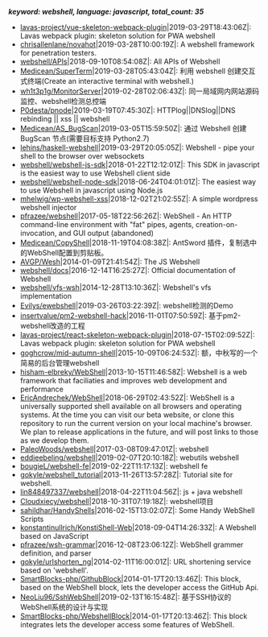 *******keyword: webshell, language: javascript, total_count: 35*******

* [lavas-project/vue-skeleton-webpack-plugin](https://github.com/lavas-project/vue-skeleton-webpack-plugin)|2019-03-29T18:43:06Z|: Lavas webpack plugin: skeleton solution for PWA webshell
* [chrisallenlane/novahot](https://github.com/chrisallenlane/novahot)|2019-03-28T10:00:19Z|: A webshell framework for penetration testers.
* [webshell/APIs](https://github.com/webshell/APIs)|2018-09-10T08:54:08Z|: All APIs of Webshell
* [Medicean/SuperTerm](https://github.com/Medicean/SuperTerm)|2019-03-28T05:43:04Z|: 利用 webshell 创建交互式终端(Create an interactive terminal with webshell.)
* [wh1t3p1g/MonitorServer](https://github.com/wh1t3p1g/MonitorServer)|2019-02-28T02:06:43Z|: 同一局域网内网站源码监控、webshell检测总控端
* [P0desta/pnode](https://github.com/P0desta/pnode)|2019-03-19T07:45:30Z|: HTTPlog||DNSlog||DNS rebinding || xss || webshell
* [Medicean/AS_BugScan](https://github.com/Medicean/AS_BugScan)|2019-03-05T15:59:50Z|: 通过 Webshell 创建 BugScan 节点(需要目标支持 Python2.7)
* [lehins/haskell-webshell](https://github.com/lehins/haskell-webshell)|2019-03-29T20:05:05Z|: Webshell - pipe your shell to the browser over websockets
* [webshell/webshell-js-sdk](https://github.com/webshell/webshell-js-sdk)|2018-01-22T12:12:01Z|: This SDK in javascript is the easiest way to use Webshell client side
* [webshell/webshell-node-sdk](https://github.com/webshell/webshell-node-sdk)|2018-06-24T04:01:01Z|: The easiest way to use Webshell in javascript using Node.js
* [mhelwig/wp-webshell-xss](https://github.com/mhelwig/wp-webshell-xss)|2018-12-02T21:02:55Z|: A simple wordpress webshell injector
* [pfrazee/webshell](https://github.com/pfrazee/webshell)|2017-05-18T22:56:26Z|: WebShell - An HTTP command-line environment with "fat" pipes, agents, creation-on-invocation, and GUI output (abandoned)
* [Medicean/CopyShell](https://github.com/Medicean/CopyShell)|2018-11-19T04:08:38Z|: AntSword 插件，复制选中的WebShell配置到剪贴板。
* [AVGP/Wesh](https://github.com/AVGP/Wesh)|2014-01-09T21:41:54Z|: The JS Webshell
* [webshell/docs](https://github.com/webshell/docs)|2016-12-14T16:25:27Z|: Official documentation of Webshell
* [webshell/vfs-wsh](https://github.com/webshell/vfs-wsh)|2014-12-28T13:10:36Z|: Webshell's vfs implementation
* [Evilys/ewebshell](https://github.com/Evilys/ewebshell)|2019-03-26T03:22:39Z|: webshell检测的Demo
* [insertvalue/pm2-webshell-hack](https://github.com/insertvalue/pm2-webshell-hack)|2016-11-01T07:50:59Z|: 基于pm2-webshell改造的工程
* [lavas-project/react-skeleton-webpack-plugin](https://github.com/lavas-project/react-skeleton-webpack-plugin)|2018-07-15T02:09:52Z|: Lavas webpack plugin: skeleton solution for PWA webshell
* [goghcrow/mid-autumn-shell](https://github.com/goghcrow/mid-autumn-shell)|2015-10-09T06:24:53Z|: 额，中秋写的一个简易的后台管理webshell
* [hisham-elbreky/WebShell](https://github.com/hisham-elbreky/WebShell)|2013-10-15T11:46:58Z|: Webshell is a web framework that faciliaties and improves web development and performance
* [EricAndrechek/WebShell](https://github.com/EricAndrechek/WebShell)|2018-06-29T02:43:52Z|: WebShell is a universally supported shell available on all browsers and operating systems. At the time you can visit our beta website, or clone this repository to run the current version on your local machine's browser. We plan to release applications in the future, and will post links to those as we develop them.
* [PaleoWoods/webshell](https://github.com/PaleoWoods/webshell)|2017-03-08T09:47:01Z|: webshell
* [eddieebeling/webshell](https://github.com/eddieebeling/webshell)|2019-02-07T20:10:18Z|: webutils webshell
* [bougieL/webshell-fe](https://github.com/bougieL/webshell-fe)|2019-02-22T11:17:13Z|: webshell fe
* [gokyle/webshell_tutorial](https://github.com/gokyle/webshell_tutorial)|2013-11-26T13:57:28Z|: Tutorial site for webshell.
* [lin848497337/webshell](https://github.com/lin848497337/webshell)|2018-04-22T11:04:56Z|: js + java webshell
* [Cloudxiecy/webshell](https://github.com/Cloudxiecy/webshell)|2018-10-31T07:19:18Z|: webshell项目
* [sahildhar/HandyShells](https://github.com/sahildhar/HandyShells)|2016-02-15T13:02:07Z|: Some Handy WebShell Scripts
* [konstantinullrich/KonstiShell-Web](https://github.com/konstantinullrich/KonstiShell-Web)|2018-09-04T14:26:33Z|: A Webshell based on JavaScript
* [pfrazee/wsh-grammar](https://github.com/pfrazee/wsh-grammar)|2016-12-08T23:06:12Z|: WebShell grammer definition, and parser
* [gokyle/urlshorten_ng](https://github.com/gokyle/urlshorten_ng)|2014-02-11T16:00:01Z|: URL shortening service based on 'webshell'.
* [SmartBlocks-php/GithubBlock](https://github.com/SmartBlocks-php/GithubBlock)|2014-01-17T20:13:46Z|: This block, based on the WebShell block, lets the developer access the GitHub Api.
* [NeoLiu96/SshWebShell](https://github.com/NeoLiu96/SshWebShell)|2019-02-13T16:15:48Z|: 基于SSH协议的WebShell系统的设计与实现
* [SmartBlocks-php/WebshellBlock](https://github.com/SmartBlocks-php/WebshellBlock)|2014-01-17T20:13:46Z|: This block integrates lets the developer access some features of WebShell.
